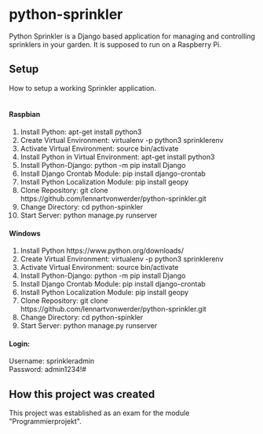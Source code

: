 # python-sprinkler

Python Sprinkler is a Django based application for managing and controlling sprinklers in your garden.
It is supposed to run on a Raspberry Pi.

<h2>Setup</h2>

How to setup a working Sprinkler application.<br>
<br>

<h4>Raspbian</h4>
<ol>
	<li>Install Python: apt-get install python3</li>
	<li>Create Virtual Environment: virtualenv -p python3 sprinklerenv</li>
	<li>Activate Virtual Environment: source bin/activate</li>
	<li>Install Python in Virtual Environment: apt-get install python3</li>
	<li>Install Python-Django: python -m pip install Django</li>
	<li>Install Django Crontab Module: pip install django-crontab</li>
	<li>Install Python Localization Module: pip install geopy</li>
	<li>Clone Repository: git clone https://github.com/lennartvonwerder/python-sprinkler.git</li>
	<li>Change Directory: cd python-spinkler</li>
	<li>Start Server: python manage.py runserver</li>
</ol>

<h4>Windows</h4>
<ol>
	<li>Install Python https://www.python.org/downloads/</li>
	<li>Create Virtual Environment: virtualenv -p python3 sprinklerenv</li>
	<li>Activate Virtual Environment: source bin/activate</li>
	<li>Install Python-Django: python -m pip install Django</li>
	<li>Install Django Crontab Module: pip install django-crontab</li>
	<li>Install Python Localization Module: pip install geopy</li>
	<li>Clone Repository: git clone https://github.com/lennartvonwerder/python-sprinkler.git</li>
	<li>Change Directory: cd python-spinkler</li>
	<li>Start Server: python manage.py runserver</li>
</ol>

<h4>Login:</h4>
Username: sprinkleradmin<br>
Password: admin1234!#<br>

<h2>How this project was created</h2>

This project was established as an exam for the module "Programmierprojekt".
